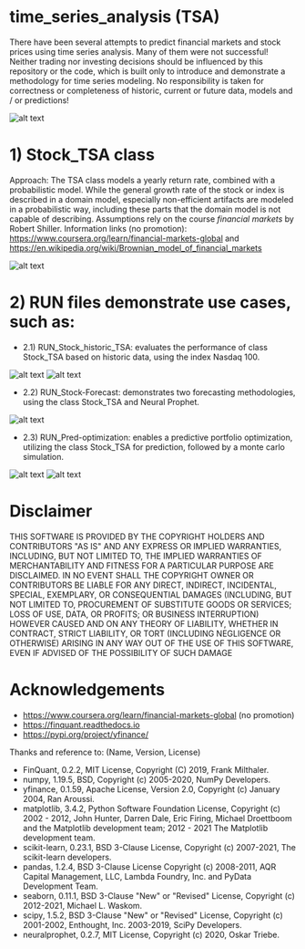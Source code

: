 # time_series_analysis (TSA)

There have been several attempts to predict financial markets and stock prices using time series analysis. Many of them were not successful!
Neither trading nor investing decisions should be influenced by this repository or the code, which is built only to introduce and demonstrate a methodology for time series modeling.
No responsibility is taken for correctness or completeness of historic, current or future data, models and / or predictions!

![alt text](https://github.com/christiansimonis/time-series-analysis/blob/master/vis/forecast_exmpl.JPG)


# 1) Stock_TSA class

Approach: The TSA class models a yearly return rate, combined with a probabilistic model.
While the general growth rate of the stock or index is described in a domain model, especially non-efficient artifacts are modeled in a probabilistic way, including these parts that the domain model is not capable of describing. Assumptions rely on the course _financial markets_ by Robert Shiller. 
Information links (no promotion): https://www.coursera.org/learn/financial-markets-global and https://en.wikipedia.org/wiki/Brownian_model_of_financial_markets

![alt text](https://github.com/christiansimonis/time-series-analysis/blob/master/vis/mdl_perf.JPG)

 
# 2) RUN files demonstrate use cases, such as:

* 2.1) RUN_Stock_historic_TSA: evaluates the performance of class Stock_TSA based on historic data, using the index Nasdaq 100.

![alt text](https://github.com/christiansimonis/time-series-analysis/blob/master/vis/res_eval.JPG) 
![alt text](https://github.com/christiansimonis/time-series-analysis/blob/master/vis/pred_eval.JPG)

* 2.2) RUN_Stock-Forecast: demonstrates two forecasting methodologies, using the class Stock_TSA and Neural Prophet.

![alt text](https://github.com/christiansimonis/time-series-analysis/blob/master/vis/pred_future.JPG)

* 2.3) RUN_Pred-optimization: enables a predictive portfolio optimization, utilizing the class Stock_TSA for prediction, followed by a monte carlo simulation.

![alt text](https://github.com/christiansimonis/time-series-analysis/blob/master/vis/pred_opt.JPG)
![alt text](https://github.com/christiansimonis/time-series-analysis/blob/master/vis/pred_weights.JPG)
             
           
            


# Disclaimer
THIS SOFTWARE IS PROVIDED BY THE COPYRIGHT HOLDERS AND CONTRIBUTORS
"AS IS" AND ANY EXPRESS OR IMPLIED WARRANTIES, INCLUDING, BUT NOT
LIMITED TO, THE IMPLIED WARRANTIES OF MERCHANTABILITY AND FITNESS FOR
A PARTICULAR PURPOSE ARE DISCLAIMED. IN NO EVENT SHALL THE COPYRIGHT
OWNER OR CONTRIBUTORS BE LIABLE FOR ANY DIRECT, INDIRECT, INCIDENTAL,
SPECIAL, EXEMPLARY, OR CONSEQUENTIAL DAMAGES (INCLUDING, BUT NOT
LIMITED TO, PROCUREMENT OF SUBSTITUTE GOODS OR SERVICES; LOSS OF USE,
DATA, OR PROFITS; OR BUSINESS INTERRUPTION) HOWEVER CAUSED AND ON ANY
THEORY OF LIABILITY, WHETHER IN CONTRACT, STRICT LIABILITY, OR TORT
(INCLUDING NEGLIGENCE OR OTHERWISE) ARISING IN ANY WAY OUT OF THE USE
OF THIS SOFTWARE, EVEN IF ADVISED OF THE POSSIBILITY OF SUCH DAMAGE


# Acknowledgements
* https://www.coursera.org/learn/financial-markets-global (no promotion)
* https://finquant.readthedocs.io
* https://pypi.org/project/yfinance/

Thanks and reference to:
(Name,                                 Version,                      License)  
* FinQuant,                            0.2.2,                        MIT License,                                 Copyright (C) 2019, Frank Milthaler.             
* numpy,                               1.19.5,                       BSD,                                         Copyright (c) 2005-2020, NumPy Developers.   
* yfinance,                            0.1.59,                       Apache License, Version 2.0,                 Copyright (c) January 2004, Ran Aroussi.
* matplotlib,                          3.4.2,                        Python Software Foundation License,          Copyright (c) 2002 - 2012, John Hunter, Darren Dale, Eric Firing, Michael Droettboom and the Matplotlib development team; 2012 - 2021 The Matplotlib development team.
* scikit-learn,                        0.23.1,                       BSD 3-Clause License,                        Copyright (c) 2007-2021, The scikit-learn developers.
* pandas,                              1.2.4,                        BSD 3-Clause License                         Copyright (c) 2008-2011, AQR Capital Management, LLC, Lambda Foundry, Inc. and PyData Development Team.
* seaborn,                             0.11.1,                       BSD 3-Clause "New" or "Revised" License,     Copyright (c) 2012-2021, Michael L. Waskom.
* scipy,                               1.5.2,                        BSD 3-Clause "New" or "Revised" License,     Copyright (c) 2001-2002, Enthought, Inc.  2003-2019, SciPy Developers.
* neuralprophet,                       0.2.7,                        MIT License,                                 Copyright (c) 2020, Oskar Triebe.

